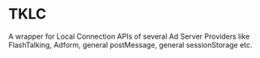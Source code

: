# TKLC
A wrapper for Local Connection APIs of several Ad Server Providers like FlashTalking, Adform, general postMessage, general sessionStorage etc.
